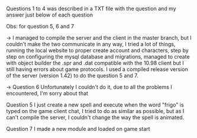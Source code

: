 Questions 1 to 4 was described in a TXT file with the question and my answer just below of each question

Obs: for question 5, 6 and 7

  -> I managed to compile the server and the client in the master branch, but I couldn't make the two communicate in any way, I tried a lot of things, running the local website to proper create account and characters, step by step on configuring the mysql database and migrations, managed to create with object builder the .spr and .dat compatible with the 10.98 client but I still having errors about game protocols. I used a compiled release version of the server (version 1.42) to do the question 5 and 7.
  
  -> Question 6 Unfortunately I couldn't do it, due to all the problems I encountered, I'm sorry about that

Question 5 I just create a new spell and execute when the word "frigo" is typed on the game client chat, I tried to do as similar as possible, but as I can't compile the server, I couldn't change the way the spell is animated.

Question 7 I made a new module and loaded on game start
